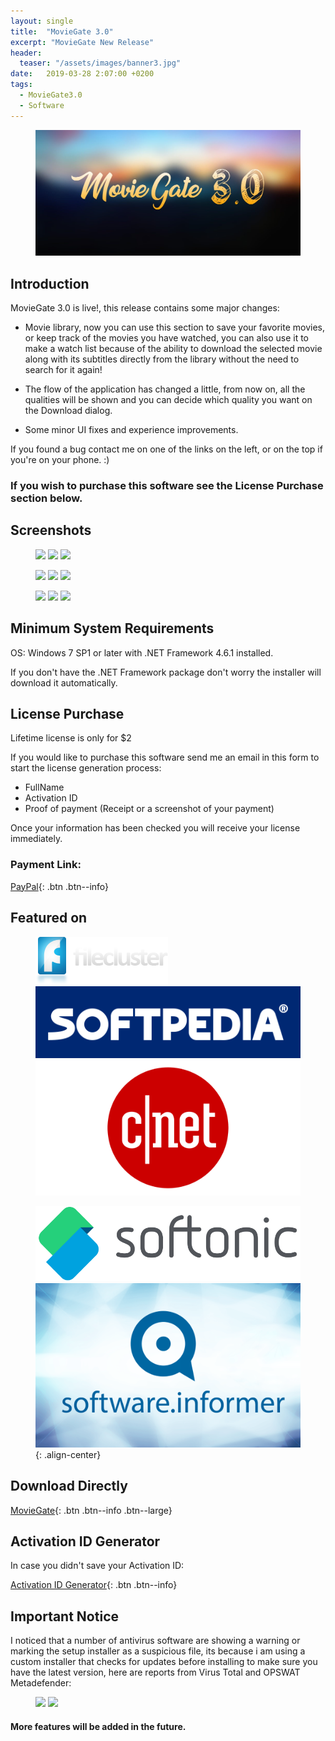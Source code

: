 ```yaml
---
layout: single
title:  "MovieGate 3.0"
excerpt: "MovieGate New Release"
header:
  teaser: "/assets/images/banner3.jpg"
date:   2019-03-28 2:07:00 +0200
tags:
  - MovieGate3.0 
  - Software
---
```

 
<figure>
	<a href=""><img src="/assets/images/banner3.jpg"></a>
</figure>

## Introduction

MovieGate 3.0 is live!, this release contains some major changes:

- Movie library, now you can use this section to save your favorite movies, or keep track of the movies you have watched, you can also use it to make a watch list because of the ability to download the selected movie along with its subtitles directly from the library without the need to search for it again!

- The flow of the application has changed a little, from now on, all the qualities will be shown and you can decide which quality you want on the Download dialog.

- Some minor UI fixes and experience improvements.

If you found a bug contact me on one of the links on the left, or on the top if you're on your phone. :)

### If you wish to purchase this software see the License Purchase section below.

## Screenshots

<figure class="third">
	<a href="https://github.com/hmz777/MovieGate/raw/master/MovieGate_i2C9iAyZTk.jpg"><img src="https://github.com/hmz777/MovieGate/raw/master/MovieGate_i2C9iAyZTk.jpg"></a>
    <a href="https://github.com/hmz777/MovieGate/raw/master/MovieGate_sxvX6L7F7h.jpg"><img src="https://github.com/hmz777/MovieGate/raw/master/MovieGate_sxvX6L7F7h.jpg"></a>
    <a href="https://github.com/hmz777/MovieGate/raw/master/MovieGate_hX76S4innL.jpg"><img src="https://github.com/hmz777/MovieGate/raw/master/MovieGate_hX76S4innL.jpg"></a>
</figure>

<figure class="third">
	<a href="https://github.com/hmz777/MovieGate/raw/master/MovieGate_anLUchraIy.jpg"><img src="https://github.com/hmz777/MovieGate/raw/master/MovieGate_anLUchraIy.jpg"></a>
    <a href="https://github.com/hmz777/MovieGate/raw/master/MovieGate_QpOIjlfan0.jpg"><img src="https://github.com/hmz777/MovieGate/raw/master/MovieGate_QpOIjlfan0.jpg"></a>
    <a href="https://github.com/hmz777/MovieGate/raw/master/MovieGate_dijNn7ojYZ.jpg"><img src="https://github.com/hmz777/MovieGate/raw/master/MovieGate_dijNn7ojYZ.jpg"></a>
</figure>

<figure class="third">
	<a href="https://github.com/hmz777/MovieGate/raw/master/MovieGate_N6VVSLI3tm.jpg"><img src="https://github.com/hmz777/MovieGate/raw/master/MovieGate_N6VVSLI3tm.jpg"></a>
    <a href="https://github.com/hmz777/MovieGate/raw/master/MovieGate_pDv3XX4Br6.jpg"><img src="https://github.com/hmz777/MovieGate/raw/master/MovieGate_pDv3XX4Br6.jpg"></a>
    <a href="https://github.com/hmz777/MovieGate/raw/master/MovieGate_DBL5tBGqJp.jpg"><img src="https://github.com/hmz777/MovieGate/raw/master/MovieGate_DBL5tBGqJp.jpg"></a>
</figure>

## Minimum System Requirements

OS: Windows 7 SP1 or later with .NET Framework 4.6.1 installed.

If you don't have the .NET Framework package don't worry the installer will download it automatically.

## License Purchase

Lifetime license is only for $2

If you would like to purchase this software send me an email in this form to start the license generation process:

- FullName
- Activation ID
- Proof of payment (Receipt or a screenshot of your payment)

Once your information has been checked you will receive your license immediately.

### Payment Link: 

[PayPal](http://PayPal.me/MovieGateV2/2USD){: .btn .btn--info}

## Featured on

<figure class="third">
	<a href="https://www.filecluster.com/MovieGate.html"><img src="/assets/images/logo_filecluster.jpg"></a>
    <a href="https://www.softpedia.com/get/Internet/Internet-Radio-TV-Player/MovieGate.shtml"><img src="/assets/images/rba_sp_hd.png"></a>
    <a href="https://download.cnet.com/MovieGate/3000-31714_4-77997735.html"><img src="/assets/images/CNET-Logo-1.png"></a>
</figure>
<figure class="third">
	<a href="https://moviegate.en.softonic.com/"><img src="/assets/images/softonic.jpg"></a>
    <a href="https://moviegate.software.informer.com/"><img src="/assets/images/si1.jpg"></a>{: .align-center}
</figure>

## Download Directly


[MovieGate](https://github.com/hmz777/MovieGate/releases/download/3.2/MovieGateSetup.exe){: .btn .btn--info .btn--large}


## Activation ID Generator

In case you didn't save your Activation ID:


[Activation ID Generator](https://github.com/hmz777/MovieGate/releases/download/1.0/Activation.ID.Generator.exe){: .btn .btn--info}

## Important Notice

I noticed that a number of antivirus software are showing a warning or marking the setup installer as a suspicious file, its because i am using a custom installer that checks for updates before installing to make sure you have the latest version, here are reports from Virus Total and OPSWAT Metadefender:

<figure class="half">
	<a href="https://github.com/hmz777/MovieGate/raw/master/16Tg7pj8BL.jpg"><img src="https://github.com/hmz777/MovieGate/raw/master/16Tg7pj8BL.jpg"></a>
    <a href="https://github.com/hmz777/MovieGate/raw/master/4WvkApCpE7.jpg"><img src="https://github.com/hmz777/MovieGate/raw/master/4WvkApCpE7.jpg"></a>
</figure>


#### More features will be added in the future.

